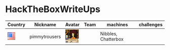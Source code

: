 # HackTheBoxWriteUps


   | Country | Nickname | Avatar | Team | machines | challenges |
|---------|----------|--------|------|----------|------------|
|<img src="./pictures/america.png" height="24" width="24">|pimmytrousers|<img src="./pictures/Slideshow_avatar.jpg" height="42" width="42">|      |Nibbles, Chatterbox|            |